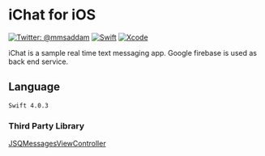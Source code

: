 # iChat for iOS
 	
[![Twitter: @mmsaddam](https://img.shields.io/twitter/follow/espadrine.svg?style=social&logo=twitter&label=Follow)](https://twitter.com/mmsaddam)
[![Swift](https://img.shields.io/badge/Swift-4.0.3-yellowgreen.svg)](https://swift.org/)
[![Xcode](https://img.shields.io/badge/Xcode-9.2-brightgreen.svg)](https://developer.apple.com/)

iChat is a sample real time text messaging app. Google firebase is used as back end service.



 ## Language 
 	Swift 4.0.3

 ### Third Party Library
   [JSQMessagesViewController](https://github.com/jessesquires/JSQMessagesViewController)
 
